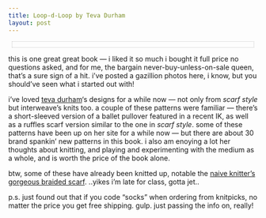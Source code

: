 ```yaml
---
title: Loop-d-Loop by Teva Durham    
layout: post
---
```


<div style="text-align: center; border: 1px dotted silver; padding-top: 11px; margin: 7px;">
  <txp:jmr_gallery category="287" />
</div>

this is one great great book &#8212; i liked it so much i bought it full price no questions asked, and for me, the bargain never-buy-unless-on-sale queen, that&#8217;s a sure sign of a hit. i&#8217;ve posted a gazillion photos here, i know, but you should&#8217;ve seen what i started out with! 

i&#8217;ve loved [teva durham][1]&#8216;s designs for a while now &#8212; not only from *scarf style* but interweave&#8217;s knits too. a couple of these patterns were familiar &#8212; there&#8217;s a short-sleeved version of a ballet pullover featured in a recent IK, as well as a ruffles scarf version similar to the one in *scarf style*. some of these patterns have been up on her site for a while now &#8212; but there are about 30 brand spankin&#8217; new patterns in this book. i also am enoying a lot her thoughts about knitting, and playing and experimenting with the medium as a whole, and is worth the price of the book alone.

btw, some of these have already been knitted up, notable the [naive knitter&#8217;s gorgeous braided scarf][2]. ..yikes i&#8217;m late for class, gotta jet..

p.s. just found out that if you code &#8220;socks&#8221; when ordering from knitpicks, no matter the price you get free shipping. gulp. just passing the info on, really!

 [1]: http://www.loop-d-loop.com/
 [2]: http://naiveknitting.typepad.com/naive_knitting_blog/2005/05/braided_scarf.html
